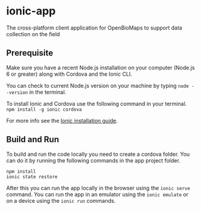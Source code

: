 # ionic-app
The cross-platform client application for OpenBioMaps to support data collection on the field

## Prerequisite
Make sure you have a recent Node.js installation on your computer (Node.js 6 or greater) along with Cordova and the Ionic CLI.

You can check to current Node.js version on your machine by typing `node --version` in the terminal.

To install Ionic and Cordova use the following command in your terminal.
`npm install -g ionic cordova`

For more info see the [Ionic installation guide][ionic-install].

## Build and Run
To build and run the code locally you need to create a cordova folder. You can do it by running the following commands in the app project folder.
```
npm install
ionic state restore
```

After this you can run the app locally in the browser using the `ionic serve` command. You can run the app in an emulator using the `ionic emulate` or on a device using the `ionic run` commands.

[ionic-install]: "http://ionicframework.com/docs/v2/setup/installation/"
